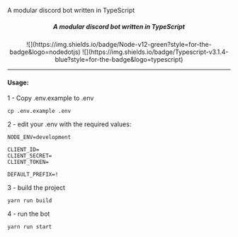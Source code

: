 A modular discord bot written in TypeScript
##### <center>A modular discord bot written in TypeScript</center>
<center>![](https://img.shields.io/badge/Node-v12-green?style=for-the-badge&logo=nodedotjs) ![](https://img.shields.io/badge/Typescript-v3.1.4-blue?style=for-the-badge&logo=typescript)</center>

------------

#### Usage:
1 - Copy .env.example to .env

```
cp .env.example .env
```

2 - edit your .env with the required values:
```
NODE_ENV=development

CLIENT_ID=
CLIENT_SECRET=
CLIENT_TOKEN=

DEFAULT_PREFIX=!
```
3 - build the project

```
yarn run build
```

4 - run the bot

```
yarn run start
```
